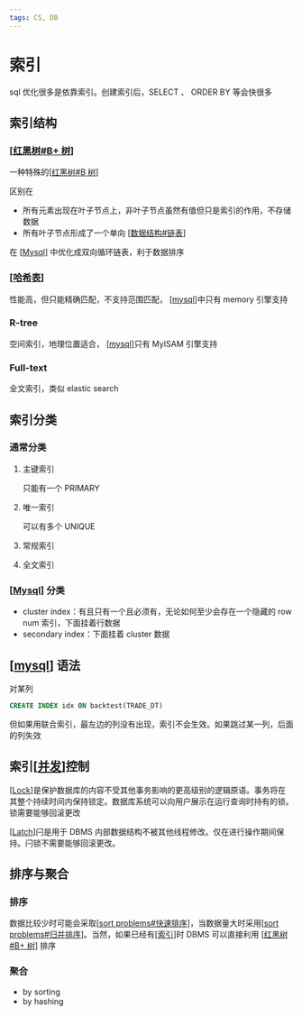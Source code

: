 ```yaml
---
tags: CS, DB
---
```

# 索引

sql 优化很多是依靠索引。创建索引后，SELECT 、 ORDER BY 等会快很多

## 索引结构

### [[红黑树#B+ 树]]

一种特殊的[[红黑树#B 树]]

区别在

- 所有元素出现在叶子节点上，非叶子节点虽然有值但只是索引的作用，不存储数据
- 所有叶子节点形成了一个单向 [[数据结构#链表]]

在 [[Mysql]] 中优化成双向循环链表，利于数据排序

### [[哈希表]]

性能高，但只能精确匹配，不支持范围匹配， [[mysql]]中只有 memory 引擎支持

### R-tree

空间索引，地理位置适合， [[mysql]]只有 MyISAM 引擎支持

### Full-text

全文索引，类似 elastic search

## 索引分类

### 通常分类

1. 主键索引

    只能有一个 PRIMARY

2. 唯一索引

    可以有多个 UNIQUE

3. 常规索引

4. 全文索引

### [[Mysql]] 分类

- cluster index：有且只有一个且必须有，无论如何至少会存在一个隐藏的 row num 索引，下面挂着行数据
- secondary index：下面挂着 cluster 数据

## [[mysql]] 语法

对某列

```sql
CREATE INDEX idx ON backtest(TRADE_DT)
```

但如果用联合索引，最左边的列没有出现，索引不会生效。如果跳过某一列，后面的列失效

## 索引[[并发]]控制

[[Lock]]是保护数据库的内容不受其他事务影响的更高级别的逻辑原语。事务将在其整个持续时间内保持锁定。数据库系统可以向用户展示在运行查询时持有的锁。锁需要能够回滚更改

[[Latch]]闩是用于 DBMS 内部数据结构不被其他线程修改。仅在进行操作期间保持。闩锁不需要能够回滚更改。

## 排序与聚合

### 排序

数据比较少时可能会采取[[sort problems#快速排序]]，当数据量大时采用[[sort problems#归并排序]]。当然，如果已经有[[索引]]时 DBMS 可以直接利用 [[红黑树#B+ 树]] 排序

### 聚合

- by sorting
- by hashing

[//begin]: # "Autogenerated link references for markdown compatibility"
[红黑树#B+ 树]: ../algorithm/红黑树.md "红黑树"
[红黑树#B 树]: ../algorithm/红黑树.md "红黑树"
[数据结构#链表]: ../algorithm/数据结构.md "数据结构"
[Mysql]: mysql.md "mysql"
[哈希表]: ../algorithm/哈希表.md "哈希表"
[mysql]: mysql.md "mysql"
[mysql]: mysql.md "mysql"
[Mysql]: mysql.md "mysql"
[mysql]: mysql.md "mysql"
[并发]: ../csapp/并发.md "并发"
[Lock]: <../operating system/Lock.md> "Lock"
[Latch]: latch.md "Latch"
[sort problems#快速排序]: <../algorithm/sort problems.md> "排序问题"
[sort problems#归并排序]: <../algorithm/sort problems.md> "排序问题"
[索引]: 索引.md "索引"
[红黑树#B+ 树]: ../algorithm/红黑树.md "红黑树"
[//end]: # "Autogenerated link references"
[//begin]: # "Autogenerated link references for markdown compatibility"
[红黑树#B+ 树]: ../algorithm/红黑树.md "红黑树"
[红黑树#B 树]: ../algorithm/红黑树.md "红黑树"
[数据结构#链表]: ../algorithm/数据结构.md "数据结构"
[Mysql]: mysql.md "mysql"
[哈希表]: ../algorithm/哈希表.md "哈希表"
[mysql]: mysql.md "mysql"
[mysql]: mysql.md "mysql"
[Mysql]: mysql.md "mysql"
[mysql]: mysql.md "mysql"
[并发]: ../csapp/并发.md "并发"
[Lock]: <../operating system/Lock.md> "Lock"
[Latch]: latch.md "Latch"
[sort problems#快速排序]: <../algorithm/sort problems.md> "排序问题"
[sort problems#归并排序]: <../algorithm/sort problems.md> "排序问题"
[索引]: 索引.md "索引"
[红黑树#B+ 树]: ../algorithm/红黑树.md "红黑树"
[//end]: # "Autogenerated link references"
